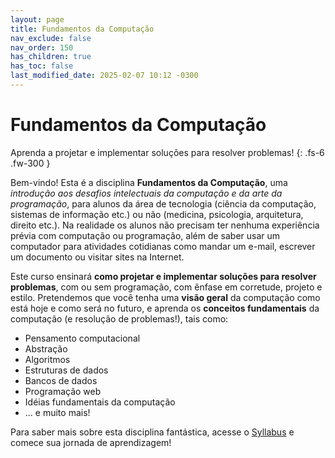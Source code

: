 ```yaml
---
layout: page
title: Fundamentos da Computação
nav_exclude: false
nav_order: 150
has_children: true
has_toc: false
last_modified_date: 2025-02-07 10:12 -0300
---
```


# Fundamentos da Computação

Aprenda a projetar e implementar soluções para resolver problemas!
{: .fs-6 .fw-300 }

Bem-vindo! Esta é a disciplina **Fundamentos da Computação**, uma *introdução
aos desafios intelectuais da computação e da arte da programação*, para alunos
da área de tecnologia (ciência da computação, sistemas de informação etc.) ou
não (medicina, psicologia, arquitetura, direito etc.). Na realidade os alunos
não precisam ter nenhuma experiência prévia com computação ou programação, além
de saber usar um computador para atividades cotidianas como mandar um e-mail,
escrever um documento ou visitar sites na Internet.

Este curso ensinará **como projetar e implementar soluções para resolver
problemas**, com ou sem programação, com ênfase em corretude, projeto e
estilo. Pretendemos que você tenha uma **visão geral** da computação como está
hoje e como será no futuro, e aprenda os **conceitos fundamentais** da
computação (e resolução de problemas!), tais como:

* Pensamento computacional
* Abstração
* Algoritmos
* Estruturas de dados
* Bancos de dados
* Programação web
* Idéias fundamentais da computação
* ... e muito mais!

Para saber mais sobre esta disciplina fantástica, acesse o [Syllabus](syllabus/)
e comece sua jornada de aprendizagem!
